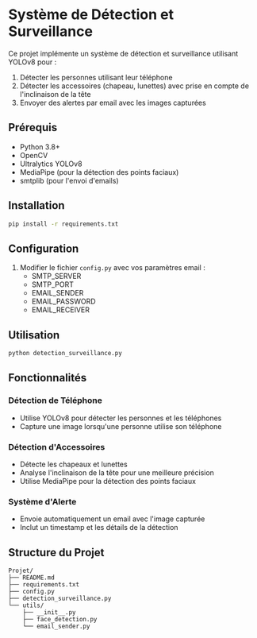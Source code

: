 # Système de Détection et Surveillance

Ce projet implémente un système de détection et surveillance utilisant YOLOv8 pour :

1. Détecter les personnes utilisant leur téléphone
2. Détecter les accessoires (chapeau, lunettes) avec prise en compte de l'inclinaison de la tête
3. Envoyer des alertes par email avec les images capturées

## Prérequis

- Python 3.8+
- OpenCV
- Ultralytics YOLOv8
- MediaPipe (pour la détection des points faciaux)
- smtplib (pour l'envoi d'emails)

## Installation

```bash
pip install -r requirements.txt
```

## Configuration

1. Modifier le fichier `config.py` avec vos paramètres email :
   - SMTP_SERVER
   - SMTP_PORT
   - EMAIL_SENDER
   - EMAIL_PASSWORD
   - EMAIL_RECEIVER

## Utilisation

```bash
python detection_surveillance.py
```

## Fonctionnalités

### Détection de Téléphone

- Utilise YOLOv8 pour détecter les personnes et les téléphones
- Capture une image lorsqu'une personne utilise son téléphone

### Détection d'Accessoires

- Détecte les chapeaux et lunettes
- Analyse l'inclinaison de la tête pour une meilleure précision
- Utilise MediaPipe pour la détection des points faciaux

### Système d'Alerte

- Envoie automatiquement un email avec l'image capturée
- Inclut un timestamp et les détails de la détection

## Structure du Projet

```
Projet/
├── README.md
├── requirements.txt
├── config.py
├── detection_surveillance.py
└── utils/
    ├── __init__.py
    ├── face_detection.py
    └── email_sender.py
```
